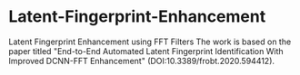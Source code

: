 # Latent-Fingerprint-Enhancement
Latent Fingerprint Enhancement using FFT Filters
The work is based on the paper titled "End-to-End Automated Latent Fingerprint Identification With Improved DCNN-FFT Enhancement" (DOI:10.3389/frobt.2020.594412). 

